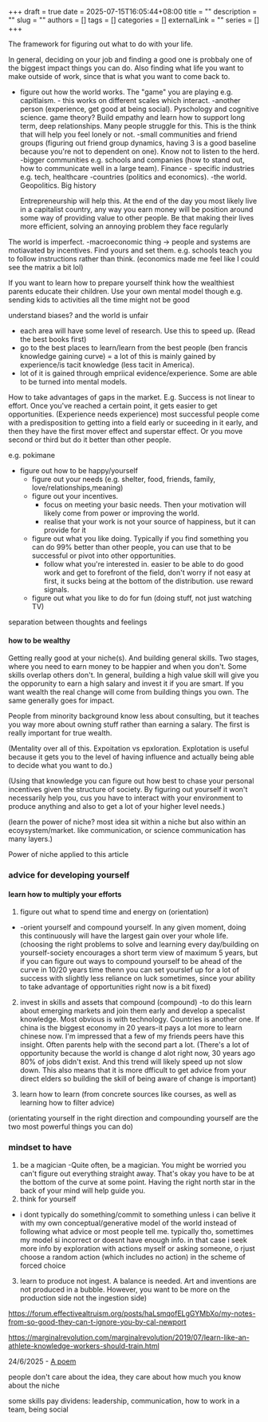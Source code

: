 +++ 
draft = true
date = 2025-07-15T16:05:44+08:00
title = ""
description = ""
slug = ""
authors = []
tags = []
categories = []
externalLink = ""
series = []
+++

The framework for figuring out what to do with your life.

In general, deciding on your job and finding a good one is probbaly one of the biggest impact things you can do. Also finding what life you want to make outside of work, since that is what you want to come back to.


- figure out how the world works. The "game" you are playing e.g. capitlaism.     - this works on different scales which interact. 
    -another person (experience, get good at being social). Pyschology and cognitive science. game theory? Build empathy and learn how to support long term, deep relationships. Many people struggle for this. This is the think that will help you feel lonely or not.
    -small communities and friend groups (figuring out friend group dynamics, having 3 is a good baseline because you're not to dependent on one). Know not to listen to the herd.
    -bigger communities e.g. schools and companies (how to stand out, how to communicate well in a large team). Finance
        - specific industries e.g. tech, healthcare
    -countries (politics and economics).
    -the world. Geopolitics. Big history

    Entrepreneurship will help this.
    At the end of the day you most likely live in a capitalist country, any way you earn money will be position around some way of providing value to other people. Be that making their lives more efficient, solving an annoying problem they face regularly

The world is imperfect. -macroeconomic thing -> people and systems are motiavated by incentives. Find yours and set them.
e.g. schools teach you to follow instructions rather than think.
(economics made me feel like I could see the matrix a bit lol)

If you want to learn how to prepare yourself think how the wealthiest parents educate their children. Use your own mental model though e.g. sending kids to activities all the time might not be good

understand biases? and the world is unfair

- each area will have some level of research. Use this to speed up. (Read the best books first)
- go to the best places to learn/learn from the best people (ben francis knowledge gaining curve)
= a lot of this is mainly gained by experience/is tacit knowledge (less tacit in America). 
-  lot of it is gained through empriical evidence/experience.  Some are able to be turned into mental models.

How to take advantages of gaps in the market. E.g. Success is not linear to effort. Once you've reached a certain point, it gets easier to get opportunities. (Experience needs experience)
most successful people come with a predisposition to getting into a field early or suceeding in it early, and then they have the first mover effect and superstar effect. Or you move second or third but do it better than other people.

e.g. pokimane

- figure out how to be happy/yourself
    - figure out your needs (e.g. shelter, food, friends, family, love/relationships,meaning)
    - figure out your incentives.
        - focus on meeting your basic needs. Then your motivation will likely come from power or improving the world.
        - realise that your work is not your source of happiness, but it can provide for it
    - figure out what you like doing. Typically if you find something you can do 99% better than other people, you can use that to be successful or pivot into other opportunities.
        - follow what you're interested in. easier to be able to do good work and get to forefront of the field, don't worry if not easy at first, it sucks being at the bottom of the distribution. use reward signals.
    - figure out what you like to do for fun (doing stuff, not just watching TV)


separation between thoughts and feelings


#### how to be wealthy
Getting really good at your niche(s). And building general skills.
Two stages, where you need to earn money to be happier and when you don't. Some skills overlap others don't. In general, building a high value skill will give you the opporunity to earn a high salary and invest it if you are smart. If you want wealth the real change will come from building things you own. The same generally goes for impact.

People from minority background know less about consulting, but it teaches you way more about owning stuff rather than earning a salary. The first is really important for true wealth.

(Mentality over all of this. Expoitation vs epxloration. Explotation is useful because it gets you to the level of having influence and actually being able to decide what you want to do.)

(Using that knowledge you can figure out how best to chase your personal incentives given the structure of society. By figuring out yourself it won't necessarily help you, cus you have to interact with your environment to produce anything and also to get a lot of your higher level needs.)

(learn the power of niche? most idea sit within a niche but also within an ecoysystem/market. like communication, or science communication has many layers.)

Power of niche applied to this article


### advice for developing yourself

#### learn how to multiply your efforts
1. figure out what to spend time and energy on (orientation)
- -orient yourself and compound yourself. In any given moment, doing this continuously will have the largest gain over your whole life.
(choosing the right problems to solve and learning every day/building on yourself-society encourages a short term view of maximum  5 years, but if you can figure out ways to compound yourself to be ahead of the curve in 10/20 years time thenn you can set yourslef up for a lot of success with slightly less reliance on luck sometimes, since your ability to take advantage of opportunities right now is a bit fixed)
2. invest in skills and assets that compound (compound)
-to do this learn about emerging markets and join them early and develop a specalist knowledge. Most obvious is with technology. Countries is another one. If china is the biggest economy in 20 years-it pays a lot more to learn chinese now. I'm impressed that a few of my friends peers have this insight. Often parents help with the second part a lot. (There's a lot of opportunity because the world is change d alot right now, 30 years ago 80% of jobs didn't exist. And this trend will likely speed up not slow down. This also means that it is more dfficult to get advice from your direct elders so building the skill of being aware of change is important)

3. learn how to learn (from concrete sources like courses, as well as learning how to filter advice)

(orientating yourself in the right direction and compounding yourself are the two most powerful things you can do)

### mindset to have
1. be a magician
-Quite often, be a magician. You might be worried you can't figure out everything straight away. That's okay you have to be at the bottom of the curve at some point. Having the right north star in the back of your mind will help guide you.
2. think for yourself
- i dont typically do something/commit to something unless i can belive it with my own conceptual/generative model of the world instead of following what advice or most people tell me. typically tho, somettimes my model si incorrect or doesnt have enough info. in that case i seek more info by exploration with actions myself or asking someone, o rjust choose a random action (which includes no action) in the scheme of forced choice
3. learn to produce not ingest.
    A balance is needed. Art and inventions are not produced in a bubble. However, you want to be more on the production side not the ingestion side)




https://forum.effectivealtruism.org/posts/haLsmqofELgGYMbXo/my-notes-from-so-good-they-can-t-ignore-you-by-cal-newport

https://marginalrevolution.com/marginalrevolution/2019/07/learn-like-an-athlete-knowledge-workers-should-train.html



24/6/2025 - [A poem](https://www.reddit.com/r/ABoringDystopia/comments/t37ocb/letting_the_cat_out_of_the_bag_from_united_auto/)


people don't care about the idea, they care about how much you know about the niche

some skills pay dividens: leadership, communication, how to work in a team, being social